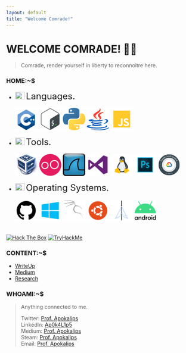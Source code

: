 ```yaml
---
layout: default
title: "Welcome Comrade!"
--- 
```


# WELCOME COMRADE! 🐱‍💻

> Comrade, render yourself in liberty to reconnoitre here.

### HOME:~$

<!--Put Content Here.-->

* <img src="https://img.icons8.com/color/26/000000/source-code.png" width=25 height=20/> <font size="5">Languages.</font> <br><br>
<img src="https://raw.githubusercontent.com/Ap0k4L1p5/Ap0k4L1p5.github.io/master/_content/_icons/c%2B%2B.png" width=60 height=60/>  <img src="https://raw.githubusercontent.com/Ap0k4L1p5/Ap0k4L1p5.github.io/master/_content/_icons/bash.png" width=60 height=60/>  <img src="https://raw.githubusercontent.com/Ap0k4L1p5/Ap0k4L1p5.github.io/master/_content/_icons/py.png" width=60 height=60/>  <img src="https://raw.githubusercontent.com/Ap0k4L1p5/Ap0k4L1p5.github.io/master/_content/_icons/java.png" width=60 height=60/>  <img src="https://raw.githubusercontent.com/Ap0k4L1p5/Ap0k4L1p5.github.io/master/_content/_icons/js.png" width=60 height=60/> <br>

* <img src="https://img.icons8.com/color/26/000000/source-code.png" width=25 height=20/> <font size="5">Tools.</font> <br><br>
<img src="https://raw.githubusercontent.com/Ap0k4L1p5/Ap0k4L1p5.github.io/master/_content/_icons/vb.png" width=60 height=60/> <img src="https://raw.githubusercontent.com/Ap0k4L1p5/Ap0k4L1p5.github.io/master/_content/_icons/Genymotion.png" width=60 height=60/>  <img src="https://raw.githubusercontent.com/Ap0k4L1p5/Ap0k4L1p5.github.io/master/_content/_icons/ws.png" width=60 height=60/>  <img src="https://raw.githubusercontent.com/Ap0k4L1p5/Ap0k4L1p5.github.io/master/_content/_icons/vs.png" width=60 height=60/>  <img src="https://raw.githubusercontent.com/Ap0k4L1p5/Ap0k4L1p5.github.io/master/_content/_icons/l.png" width=60 height=60/>  <img src="https://raw.githubusercontent.com/Ap0k4L1p5/Ap0k4L1p5.github.io/master/_content/_icons/psd.png" width=60 height=60/> <img src="https://raw.githubusercontent.com/Ap0k4L1p5/Ap0k4L1p5.github.io/master/_content/_icons/gs.png" width=60 height=60/> <br>

* <img src="https://img.icons8.com/color/26/000000/source-code.png" width=25 height=20/> <font size="5">Operating Systems.</font> <br><br>
<img src="https://raw.githubusercontent.com/Ap0k4L1p5/Ap0k4L1p5.github.io/master/_content/_icons/git.png" width=60 height=60/>  <img src="https://raw.githubusercontent.com/Ap0k4L1p5/Ap0k4L1p5.github.io/master/_content/_icons/w.png" width=60 height=60/>  <img src="https://raw.githubusercontent.com/Ap0k4L1p5/Ap0k4L1p5.github.io/master/_content/_icons/k.png" width=60 height=60/>  <img src="https://raw.githubusercontent.com/Ap0k4L1p5/Ap0k4L1p5.github.io/master/_content/_icons/u.png" width=60 height=60/> <img src="https://raw.githubusercontent.com/Ap0k4L1p5/Ap0k4L1p5.github.io/master/_content/_icons/ba-logo.png" width=60 height=60/>  <img src="https://raw.githubusercontent.com/Ap0k4L1p5/Ap0k4L1p5.github.io/master/_content/_icons/android.png" width=60 height=60/> <br><br>
<!--[HackTheBox](https://app.hackthebox.eu/profile/105032)<br>-->
[<img src="http://www.hackthebox.eu/badge/image/105032" alt="Hack The Box">](https://app.hackthebox.eu/profile/105032) [<img src="https://tryhackme-badges.s3.amazonaws.com/Ap0k4L1p5.png" alt="TryHackMe" wdith=220 height=50>](https://tryhackme.com/p/Ap0k4L1p5)

### CONTENT:~$

* [WriteUp](/content/pages/writeup.md)
* [Medium](/content/pages/m.md)
* [Research](/content/pages/r.md)
<!--sini utk content2 ni just letak link klu post dr tempat lain, klu nk upload sini just append link-->

### WHOAMI:~$
> Anything connected to me.
>
> Twitter: [Prof. Apokalips](https://twitter.com/ap0k4l1p5)<br>
> LinkedIn: [Ap0k4L1p5](/me.md)<br>
> Medium: [Prof. Apokalips](https://medium.com/@apokalips)<br>
> Steam: [Prof. Apokalips](https://steamcommunity.com/id/profapokalips/)<br>
> Email: [Prof. Apokalips](mailto:prof.apokalips@protonmail.com)<br>

